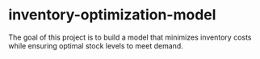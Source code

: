 # inventory-optimization-model
The goal of this project is to build a model that minimizes inventory costs while ensuring optimal stock levels to meet demand.
